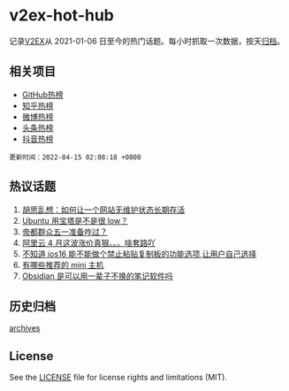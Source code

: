 # v2ex-hot-hub

 记录[V2EX](https://www.v2ex.com/)从 2021-01-06 日至今的热门话题。每小时抓取一次数据，按天[归档](archives)。
 
 ## 相关项目

- [GitHub热榜](https://github.com/snaildev/github-hot-hub)
- [知乎热榜](https://github.com/snaildev/zhihu-hot-hub)
- [微博热榜](https://github.com/snaildev/weibo-hot-hub)
- [头条热榜](https://github.com/snaildev/toutiao-hot-hub)
- [抖音热榜](https://github.com/snaildev/douyin-hot-hub)


 `更新时间：2022-04-15 02:08:18 +0800`

## 热议话题

1. [胡思乱想：如何让一个网站无维护状态长期存活](https://www.v2ex.com/t/846869)
1. [Ubuntu 用宝塔是不是很 low？](https://www.v2ex.com/t/846893)
1. [帝都群众五一准备咋过？](https://www.v2ex.com/t/846926)
1. [阿里云 4 月这波涨价真狠。。。啥套路吖](https://www.v2ex.com/t/846888)
1. [不知道 ios16 能不能做个禁止粘贴复制板的功能选项,让用户自己选择](https://www.v2ex.com/t/846886)
1. [有哪些推荐的 mini 主机](https://www.v2ex.com/t/846897)
1. [Obsidian 是可以用一辈子不换的笔记软件吗](https://www.v2ex.com/t/847011)

## 历史归档

[archives](archives)

## License

See the [LICENSE](LICENSE) file for license rights and limitations (MIT).
